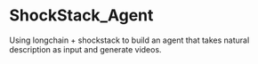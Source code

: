 # ShockStack_Agent
Using longchain + shockstack to build an agent that takes natural description as input and generate videos.
